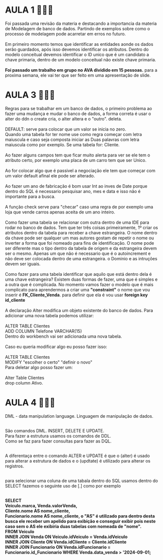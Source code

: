 # AULA 1 👨🏻‍💻
<p>Foi passada uma revisão da materia e destacando a importancia da materia de Modelagem de banco de dados. Partindo de exemplos sobre como o processo de modelagem pode acarretar em erros no futuro.
<br><br>
Em primeiro momento temos que identificar as entidades aonde os dados serão guardados, após isso devemos identificar os atributos. Dentro do modelo conceitual devemos identificar o ID unico que é um candidato a chave primaria, dentro de um modelo conceitual não existe chave primaria.
<br><br>
<b>Foi passado um trabalho em grupo no AVA dividido em 15 pessoas.</b> para a proxima semana, ele vai ter que ser feito em uma apresentação de slide.</p>

# AULA 3 👨🏻‍💻
<p>Regras para se trabalhar em um banco de dados, o primeiro problema ao fazer uma mudança e mudar o banco de dados, a forma correta é usar o alter do ddn o create cria, o alter altera e o "outro". deleta.
<br><br>
DEFAULT: serve para colocar que um valor se inicia no zero.<br>Quando uma tabela for ter nome use como regra começar com letra maiuscula e caso seja composta iniciar as Duas palavras com letra maiuscula como por exemplo. Se uma tabela for: Cliente.
<br><br>
Ao fazer alguns campos tem que ficar muito alerta para ver se ele tem o atributo certo, por exemplo uma placa de um carro tem que ser Unico.
<br><br>
Ao for colocar algo que é passivel a negociação ele tem que começar com um valor default afinal ele pode ser alterado.
<br><br>
Ao fazer um ano de fabricação é bom usar Int ao inves de Date porque dentro do SQL é necessario pesquisar ano, mes e data e isso não é importante para a busca.
<br><br>
A função check serve para "checar" caso uma regra de por exemplo uma loja que vende carros apenas aceita de um ano inteiro.
<br><br>
Como fazer uma tabela se relacionar com outra dentro de uma IDE para rodar no banco de dados. Tem que ter três coisas primeiramente, 1º criar os atributos dentro da tabela para receber a chave estrangeira. O nome dentro da chave pode ser qualquer um mas autores gostam de repetir o nome ou inverter a forma que foi nomeado para fins de identificação. O nome pode ser diferente mas o tipo dentro da tabela de origem e da estrangeira devem ser o mesmo. Apenas um que não é necessario que é o autoincrement e não deve ser colocada dentro de uma estrangeira. o Dominio e as intruções devem ser iguais.
<br><br>
Como fazer para uma tabela identificar que aquilo que está dentro dela é uma chave estrangeira? Existem duas formas de fazer, uma que é simples e a outra que é complicada. No momento vamos fazer o modelo que é mais complicato para aprendermos a criar uma <B>"constraint"</B> o nome que vou inserir é <B>FK_Cliente_Venda</B>. para definir que ela é vou usar <B>foreign key id_cliente</B>
<br><br>
A declaração Alter modifica um objeto existente do banco de dados. Para adicionar uma nova tabela podemos utilizar:<br><br>
ALTER TABLE Clientes<br>
ADD COLUMN Telefone VARCHAR(15)<br>
Dentro do workbench vai ser adicionada uma nova tabela.<br><br>
Caso eu queria modificar algo eu posso fazer isso:<br><br>
ALTER TABLE Clientes<br>
MODIFY "escolher o certo" "definir o novo"<br>
Para deletar algo posso fazer um:<br><br>
Alter Table Clientes<br>
drop column Ativo.

# AULA 4 👨🏻‍💻

DML - data manipulation language. Linguagem de manipulação de dados.<br><br>

São comandos DML. INSERT, DELETE E UPDATE.<br>
Para fazer a estrutura usamos os comandos de DDL.<br>
Como se faz para fazer consultas para fazer as DQL.<br><br>

A diferentaça entre o comando ALTER e UPDATE é que o (alter) é usado para alterar a estrutura de dados e o (updtate) é utilizado para alterar os registros.<br><br>

para selecionar uma coluna de uma tabala dentro do SQL usamos dentro do SELECT fazemos o seguinte uso de [.] como por exemplo<br><br>

<b>SELECT<br>
<b>Veiculo.marca<b>, Venda.valorVenda,<br>
<b>Cliente.nome AS  nome_cliente,<br>
Funcionario.nome AS nome_cliente,<b> o "AS" é utilizado para dentro desta busca ele receber um apelido para exibição e conseguir exibir pois neste caso sem o AS ele exibiria duas tabelas com nomeada de "nome".<br>
FROM Veiculo<br>
<b>INNER JOIN<b> Venda <b>ON<b> Veiculo.idVeiculo = Venda.idVeiculo<br>
INNER JOIN Cliente ON Venda.idCliente = Cliente.idCliente<br>
INNER JOIN Funcionario ON Venda.idFuncionario = Funcionario.id_Funcionario
WHERE Venda.data_venda > '2024-09-01;
</p>
